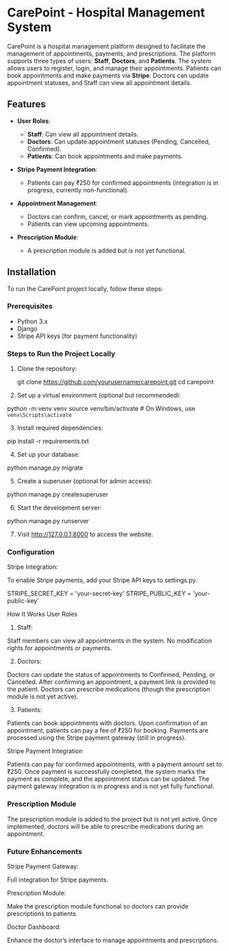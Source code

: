 # CarePoint - Hospital Management System

CarePoint is a hospital management platform designed to facilitate the management of appointments, payments, and prescriptions. The platform supports three types of users: **Staff**, **Doctors**, and **Patients**. The system allows users to register, login, and manage their appointments. Patients can book appointments and make payments via **Stripe**. Doctors can update appointment statuses, and Staff can view all appointment details.

## Features

- **User Roles**: 
  - **Staff**: Can view all appointment details.
  - **Doctors**: Can update appointment statuses (Pending, Cancelled, Confirmed).
  - **Patients**: Can book appointments and make payments.

- **Stripe Payment Integration**: 
  - Patients can pay ₹250 for confirmed appointments (integration is in progress, currently non-functional).

- **Appointment Management**:
  - Doctors can confirm, cancel, or mark appointments as pending.
  - Patients can view upcoming appointments.

- **Prescription Module**: 
  - A prescription module is added but is not yet functional.

## Installation

To run the CarePoint project locally, follow these steps:

### Prerequisites

- Python 3.x
- Django
- Stripe API keys (for payment functionality)

### Steps to Run the Project Locally

1. Clone the repository:

   git clone https://github.com/yourusername/carepoint.git
   cd carepoint
   
2. Set up a virtual environment (optional but recommended):


python -m venv venv
source venv/bin/activate  # On Windows, use `venv\Scripts\activate`

3. Install required dependencies:

pip install -r requirements.txt

4. Set up your database:

python manage.py migrate

5. Create a superuser (optional for admin access):

python manage.py createsuperuser

6. Start the development server:

python manage.py runserver

7. Visit http://127.0.0.1:8000 to access the website.


### Configuration

Stripe Integration:

To enable Stripe payments, add your Stripe API keys to settings.py:

STRIPE_SECRET_KEY = 'your-secret-key'
STRIPE_PUBLIC_KEY = 'your-public-key'

How It Works
User Roles
1. Staff:

Staff members can view all appointments in the system.
No modification rights for appointments or payments.

2. Doctors:

Doctors can update the status of appointments to Confirmed, Pending, or Cancelled.
After confirming an appointment, a payment link is provided to the patient.
Doctors can prescribe medications (though the prescription module is not yet active).

3. Patients:

Patients can book appointments with doctors.
Upon confirmation of an appointment, patients can pay a fee of ₹250 for booking.
Payments are processed using the Stripe payment gateway (still in progress).

Stripe Payment Integration

Patients can pay for confirmed appointments, with a payment amount set to ₹250.
Once payment is successfully completed, the system marks the payment as complete, and the appointment status can be updated.
The payment gateway integration is in progress and is not yet fully functional.

### Prescription Module

The prescription module is added to the project but is not yet active.
Once implemented, doctors will be able to prescribe medications during an appointment.

### Future Enhancements

Stripe Payment Gateway: 

Full integration for Stripe payments.

Prescription Module: 

Make the prescription module functional so doctors can provide prescriptions to patients.

Doctor Dashboard: 

Enhance the doctor’s interface to manage appointments and prescriptions.
